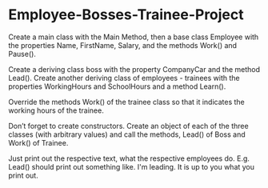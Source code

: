# Employee-Bosses-Trainee-Project
Create a main class with the Main Method, then a base class Employee with the properties Name, FirstName, Salary, and the methods Work() and Pause().

Create a deriving class boss with the property CompanyCar and the method Lead(). 
Create another deriving class of employees - trainees with the properties WorkingHours and SchoolHours and a method Learn().

Override the methods Work() of the trainee class so that it indicates the working hours of the trainee.

Don’t forget to create constructors.
Create an object of each of the three classes (with arbitrary values) and call the methods, Lead() of Boss and Work() of Trainee.

Just print out the respective text, what the respective employees do.
E.g. Lead() should print out something like. I'm leading. It is up to you what you print out.
